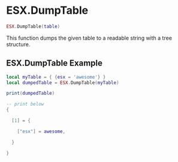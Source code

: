 # ESX.DumpTable

```lua
ESX.DumpTable(table)
```

This function dumps the given table to a readable string with a tree structure.

## ESX.DumpTable Example

```lua
local myTable = { {esx = 'awesome'} }
local dumpedTable = ESX.DumpTable(myTable)

print(dumpedTable)

-- print below
{

  [1] = {

    ["esx"] = awesome,

  }

}
```
